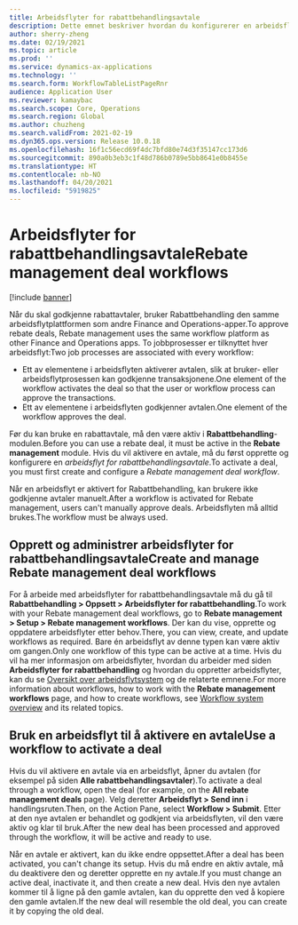```yaml
---
title: Arbeidsflyter for rabattbehandlingsavtale
description: Dette emnet beskriver hvordan du konfigurerer en arbeidsflyt for rabattbehandlingsavtale for å godkjenne og aktivere avtaler.
author: sherry-zheng
ms.date: 02/19/2021
ms.topic: article
ms.prod: ''
ms.service: dynamics-ax-applications
ms.technology: ''
ms.search.form: WorkflowTableListPageRnr
audience: Application User
ms.reviewer: kamaybac
ms.search.scope: Core, Operations
ms.search.region: Global
ms.author: chuzheng
ms.search.validFrom: 2021-02-19
ms.dyn365.ops.version: Release 10.0.18
ms.openlocfilehash: 16f1c56ecd69f4dc7bfd80e74d3f35147cc173d6
ms.sourcegitcommit: 890a0b3eb3c1f48d786b0789e5bb8641e0b8455e
ms.translationtype: HT
ms.contentlocale: nb-NO
ms.lasthandoff: 04/20/2021
ms.locfileid: "5919825"
---
```

# <a name="rebate-management-deal-workflows"></a><span data-ttu-id="d9b1a-103">Arbeidsflyter for rabattbehandlingsavtale</span><span class="sxs-lookup"><span data-stu-id="d9b1a-103">Rebate management deal workflows</span></span>

[!include [banner](../includes/banner.md)]

<span data-ttu-id="d9b1a-104">Når du skal godkjenne rabattavtaler, bruker Rabattbehandling den samme arbeidsflytplattformen som andre Finance and Operations-apper.</span><span class="sxs-lookup"><span data-stu-id="d9b1a-104">To approve rebate deals, Rebate management uses the same workflow platform as other Finance and Operations apps.</span></span> <span data-ttu-id="d9b1a-105">To jobbprosesser er tilknyttet hver arbeidsflyt:</span><span class="sxs-lookup"><span data-stu-id="d9b1a-105">Two job processes are associated with every workflow:</span></span>

- <span data-ttu-id="d9b1a-106">Ett av elementene i arbeidsflyten aktiverer avtalen, slik at bruker- eller arbeidsflytprosessen kan godkjenne transaksjonene.</span><span class="sxs-lookup"><span data-stu-id="d9b1a-106">One element of the workflow activates the deal so that the user or workflow process can approve the transactions.</span></span>
- <span data-ttu-id="d9b1a-107">Ett av elementene i arbeidsflyten godkjenner avtalen.</span><span class="sxs-lookup"><span data-stu-id="d9b1a-107">One element of the workflow approves the deal.</span></span>

<span data-ttu-id="d9b1a-108">Før du kan bruke en rabattavtale, må den være aktiv i **Rabattbehandling**-modulen.</span><span class="sxs-lookup"><span data-stu-id="d9b1a-108">Before you can use a rebate deal, it must be active in the **Rebate management** module.</span></span> <span data-ttu-id="d9b1a-109">Hvis du vil aktivere en avtale, må du først opprette og konfigurere en *arbeidsflyt for rabattbehandlingsavtale*.</span><span class="sxs-lookup"><span data-stu-id="d9b1a-109">To activate a deal, you must first create and configure a *Rebate management deal workflow*.</span></span>

<span data-ttu-id="d9b1a-110">Når en arbeidsflyt er aktivert for Rabattbehandling, kan brukere ikke godkjenne avtaler manuelt.</span><span class="sxs-lookup"><span data-stu-id="d9b1a-110">After a workflow is activated for Rebate management, users can't manually approve deals.</span></span> <span data-ttu-id="d9b1a-111">Arbeidsflyten må alltid brukes.</span><span class="sxs-lookup"><span data-stu-id="d9b1a-111">The workflow must be always used.</span></span>

## <a name="create-and-manage-rebate-management-deal-workflows"></a><span data-ttu-id="d9b1a-112">Opprett og administrer arbeidsflyter for rabattbehandlingsavtale</span><span class="sxs-lookup"><span data-stu-id="d9b1a-112">Create and manage Rebate management deal workflows</span></span>

<span data-ttu-id="d9b1a-113">For å arbeide med arbeidsflyter for rabattbehandlingsavtale må du gå til **Rabattbehandling \> Oppsett \> Arbeidsflyter for rabattbehandling**.</span><span class="sxs-lookup"><span data-stu-id="d9b1a-113">To work with your Rebate management deal workflows, go to **Rebate management \> Setup \> Rebate management workflows**.</span></span> <span data-ttu-id="d9b1a-114">Der kan du vise, opprette og oppdatere arbeidsflyter etter behov.</span><span class="sxs-lookup"><span data-stu-id="d9b1a-114">There, you can view, create, and update workflows as required.</span></span> <span data-ttu-id="d9b1a-115">Bare én arbeidsflyt av denne typen kan være aktiv om gangen.</span><span class="sxs-lookup"><span data-stu-id="d9b1a-115">Only one workflow of this type can be active at a time.</span></span> <span data-ttu-id="d9b1a-116">Hvis du vil ha mer informasjon om arbeidsflyter, hvordan du arbeider med siden **Arbeidsflyter for rabattbehandling** og hvordan du oppretter arbeidsflyter, kan du se [Oversikt over arbeidsflytsystem](../../fin-ops-core/fin-ops/organization-administration/overview-workflow-system.md) og de relaterte emnene.</span><span class="sxs-lookup"><span data-stu-id="d9b1a-116">For more information about workflows, how to work with the **Rebate management workflows** page, and how to create workflows, see [Workflow system overview](../../fin-ops-core/fin-ops/organization-administration/overview-workflow-system.md) and its related topics.</span></span>

## <a name="use-a-workflow-to-activate-a-deal"></a><span data-ttu-id="d9b1a-117">Bruk en arbeidsflyt til å aktivere en avtale</span><span class="sxs-lookup"><span data-stu-id="d9b1a-117">Use a workflow to activate a deal</span></span>

<span data-ttu-id="d9b1a-118">Hvis du vil aktivere en avtale via en arbeidsflyt, åpner du avtalen (for eksempel på siden **Alle rabattbehandlingsavtaler**).</span><span class="sxs-lookup"><span data-stu-id="d9b1a-118">To activate a deal through a workflow, open the deal (for example, on the **All rebate management deals** page).</span></span> <span data-ttu-id="d9b1a-119">Velg deretter **Arbeidsflyt \> Send inn** i handlingsruten.</span><span class="sxs-lookup"><span data-stu-id="d9b1a-119">Then, on the Action Pane, select **Workflow \> Submit**.</span></span> <span data-ttu-id="d9b1a-120">Etter at den nye avtalen er behandlet og godkjent via arbeidsflyten, vil den være aktiv og klar til bruk.</span><span class="sxs-lookup"><span data-stu-id="d9b1a-120">After the new deal has been processed and approved through the workflow, it will be active and ready to use.</span></span>

<span data-ttu-id="d9b1a-121">Når en avtale er aktivert, kan du ikke endre oppsettet.</span><span class="sxs-lookup"><span data-stu-id="d9b1a-121">After a deal has been activated, you can't change its setup.</span></span> <span data-ttu-id="d9b1a-122">Hvis du må endre en aktiv avtale, må du deaktivere den og deretter opprette en ny avtale.</span><span class="sxs-lookup"><span data-stu-id="d9b1a-122">If you must change an active deal, inactivate it, and then create a new deal.</span></span> <span data-ttu-id="d9b1a-123">Hvis den nye avtalen kommer til å ligne på den gamle avtalen, kan du opprette den ved å kopiere den gamle avtalen.</span><span class="sxs-lookup"><span data-stu-id="d9b1a-123">If the new deal will resemble the old deal, you can create it by copying the old deal.</span></span>

